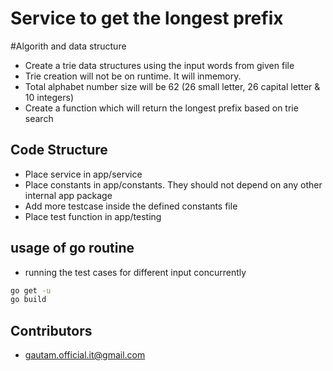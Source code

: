 # Service to get the longest prefix

#Algorith and data structure

* Create a trie data structures using the input words from given file
* Trie creation will not be on runtime. It will inmemory.
* Total alphabet number size will be 62 (26 small letter, 26 capital letter & 10 integers)
* Create a function which will return the longest prefix based on trie search

## Code Structure
* Place service in app/service
* Place constants in app/constants. They should not depend on any other internal app package
* Add more testcase inside the defined constants file
* Place test function in app/testing

## usage of go routine
* running the test cases for different input concurrently

```bash
go get -u
go build
```

## Contributors
* [gautam.official.it@gmail.com](mailto:gautam.official.it@gmail.com)